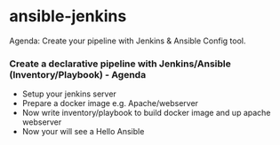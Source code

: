 # ansible-jenkins
Agenda: Create your pipeline with Jenkins &amp; Ansible Config tool. 


### Create a declarative pipeline with Jenkins/Ansible (Inventory/Playbook) - Agenda

- Setup your jenkins server
- Prepare a docker image e.g. Apache/webserver
- Now write inventory/playbook to build docker image and up apache webserver
- Now your will see a Hello Ansible
